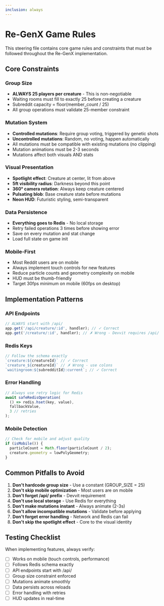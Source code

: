 ```yaml
---
inclusion: always
---
```


# Re-GenX Game Rules

This steering file contains core game rules and constraints that must be followed throughout the Re-GenX implementation.

## Core Constraints

### Group Size

- **ALWAYS 25 players per creature** - This is non-negotiable
- Waiting rooms must fill to exactly 25 before creating a creature
- Subreddit capacity = floor(member_count / 25)
- All group operations must validate 25-member constraint

### Mutation System

- **Controlled mutations**: Require group voting, triggered by genetic shots
- **Uncontrolled mutations**: Random, no voting, happen automatically
- All mutations must be compatible with existing mutations (no clipping)
- Mutation animations must be 2-3 seconds
- Mutations affect both visuals AND stats

### Visual Presentation

- **Spotlight effect**: Creature at center, lit from above
- **5ft visibility radius**: Darkness beyond this point
- **360° camera rotation**: Always keep creature centered
- **Pulsating blob**: Base creature state before mutations
- **Neon HUD**: Futuristic styling, semi-transparent

### Data Persistence

- **Everything goes to Redis** - No local storage
- Retry failed operations 3 times before showing error
- Save on every mutation and stat change
- Load full state on game init

### Mobile-First

- Most Reddit users are on mobile
- Always implement touch controls for new features
- Reduce particle counts and geometry complexity on mobile
- HUD must be thumb-friendly
- Target 30fps minimum on mobile (60fps on desktop)

## Implementation Patterns

### API Endpoints

```typescript
// ALWAYS start with /api/
app.get('/api/creature/:id', handler); // ✓ Correct
app.get('/creature/:id', handler); // ✗ Wrong - Devvit requires /api/
```

### Redis Keys

```typescript
// Follow the schema exactly
`creature:${creatureId}` // ✓ Correct
`creature_${creatureId}` // ✗ Wrong - use colons
`waitingroom:${subredditId}:current`; // ✓ Correct
```

### Error Handling

```typescript
// Always use retry logic for Redis
await safeRedisOperation(
  () => redis.hset(key, value),
  fallbackValue,
  3 // retries
);
```

### Mobile Detection

```typescript
// Check for mobile and adjust quality
if (isMobile()) {
  particleCount = Math.floor(particleCount / 2);
  creature.geometry = lowPolyGeometry;
}
```

## Common Pitfalls to Avoid

1. **Don't hardcode group size** - Use a constant (GROUP_SIZE = 25)
2. **Don't skip mobile optimization** - Most users are on mobile
3. **Don't forget /api/ prefix** - Devvit requirement
4. **Don't use local storage** - Use Redis for everything
5. **Don't make mutations instant** - Always animate (2-3s)
6. **Don't allow incompatible mutations** - Validate before applying
7. **Don't forget error handling** - Network and Redis can fail
8. **Don't skip the spotlight effect** - Core to the visual identity

## Testing Checklist

When implementing features, always verify:

- [ ] Works on mobile (touch controls, performance)
- [ ] Follows Redis schema exactly
- [ ] API endpoints start with /api/
- [ ] Group size constraint enforced
- [ ] Mutations animate smoothly
- [ ] Data persists across reloads
- [ ] Error handling with retries
- [ ] HUD updates in real-time
